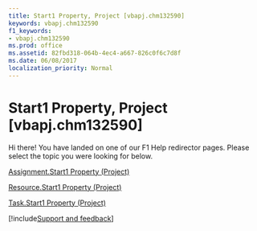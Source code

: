 ```yaml
---
title: Start1 Property, Project [vbapj.chm132590]
keywords: vbapj.chm132590
f1_keywords:
- vbapj.chm132590
ms.prod: office
ms.assetid: 82fbd318-064b-4ec4-a667-826c0f6c7d8f
ms.date: 06/08/2017
localization_priority: Normal
---
```



# Start1 Property, Project [vbapj.chm132590]

Hi there! You have landed on one of our F1 Help redirector pages. Please select the topic you were looking for below.

[Assignment.Start1 Property (Project)](http://msdn.microsoft.com/library/06c9ff33-867e-872b-9421-8a8058de3524%28Office.15%29.aspx)

[Resource.Start1 Property (Project)](http://msdn.microsoft.com/library/f6ffeef7-d920-feb5-ba87-6603cede152b%28Office.15%29.aspx)

[Task.Start1 Property (Project)](http://msdn.microsoft.com/library/000b808a-955d-c843-4af6-0b735a7fb2b8%28Office.15%29.aspx)

[!include[Support and feedback](~/includes/feedback-boilerplate.md)]